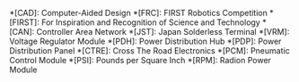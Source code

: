*[CAD]: Computer-Aided Design
*[FRC]: FIRST Robotics Competition
*[FIRST]: For Inspiration and Recognition of Science and Technology
*[CAN]: Controller Area Network
*[JST]: Japan Solderless Terminal
*[VRM]: Voltage Regulator Module
*[PDH]: Power Distribution Hub
*[PDP]: Power Distribution Panel
*[CTRE]: Cross The Road Electronics
*[PCM]: Pneumatic Control Module
*[PSI]: Pounds per Square Inch
*[RPM]: Radion Power Module